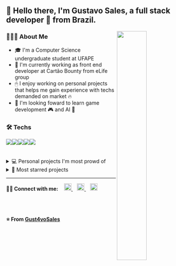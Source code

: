 ##  👋 Hello there, I'm Gustavo Sales, a full stack developer 🚀 from Brazil.

<!-- Provided by https://github.com/anuraghazra/github-readme-stats -->
<img width="40%" align="right" src="https://github-readme-stats.vercel.app/api/top-langs/?username=Gust4voSales&layout=compact&langs_count=6&theme=tokyonight&hide=ShaderLab"/>

### 👨🏻‍💻 About Me
- 🎓 I'm a Computer Science undergraduate student at UFAPE
- 💼 I'm currently working as front end developer at Cartão Bounty from eLife group 
- 🖱 I enjoy working on personal projects that helps me gain experience with techs demanded on market 🔥
- 🌱 I'm looking foward to learn game development 🎮 and AI 🤖

### 🛠 Techs
<div style="display: flex">
  <img src="https://img.shields.io/badge/TypeScript-007ACC?style=for-the-badge&logo=typescript&logoColor=white">
  <img src="https://img.shields.io/badge/Python-14354C?style=for-the-badge&logo=python&logoColor=white">
  <br/>
  <img src="https://img.shields.io/badge/React-20232A?style=for-the-badge&logo=react&logoColor=61DAFB">
  <img src="https://img.shields.io/badge/NodeJS-3C873A?style=for-the-badge&logo=node.js&logoColor=FFF">
  <img src="https://img.shields.io/badge/React_Native-20232A?style=for-the-badge&logo=react&logoColor=61DAFB">
  <br/></div>
  <!--<code><img width="10%" src="https://www.vectorlogo.zone/logos/sass-lang/sass-lang-ar21.svg"></code> -->
<br/>
<br/>
<details>
  <summary>
 💻 Personal projects I'm most prowd of
  </summary>
<p align="center">
  <a href="https://github.com/Gust4voSales/QuizSphere-Cliente" target="blank">
    <img align="center" src="https://github-readme-stats.vercel.app/api/pin/?username=Gust4voSales&repo=QuizSphere-Cliente&theme=tokyonight" />
  </a>
  <a href="https://github.com/Gust4voSales/RecomendaFilmes" target="blank">
    <img align="center" src="https://github-readme-stats.vercel.app/api/pin/?username=Gust4voSales&repo=RecomendaFilmes&theme=tokyonight" />
  </a>
   <a href="https://github.com/Gust4voSales/loop-pedal-online" target="blank">
    <img align="center" src="https://github-readme-stats.vercel.app/api/pin/?username=Gust4voSales&repo=loop-pedal-online&theme=tokyonight" />
  </a>
  <a href="https://github.com/Gust4voSales/TIMES-Gerenciador-de-Foco" target="blank">
    <img align="center" src="https://github-readme-stats.vercel.app/api/pin/?username=Gust4voSales&repo=TIMES-Gerenciador-de-Foco&theme=tokyonight" />
  </a>
  <a href="https://github.com/Gust4voSales/ClipMaker" target="blank">
    <img align="center" src="https://github-readme-stats.vercel.app/api/pin/?username=Gust4voSales&repo=ClipMaker&theme=tokyonight" />
  </a> 
  <a href="https://github.com/Gust4voSales/LockdownPlatformer-UNITY" target="blank">
    <img align="center" src="https://github-readme-stats.vercel.app/api/pin/?username=Gust4voSales&repo=LockdownPlatformer-UNITY&theme=tokyonight" />
  </a>  
</p>
</details>
<details>
  <summary>
 🌟 Most starred projects 
  </summary>
<p align="center">
  <a href="https://github.com/Gust4voSales/Marvin-VirtualAssistent" target="blank">
    <img align="center" src="https://github-readme-stats.vercel.app/api/pin/?username=Gust4voSales&repo=Marvin-VirtualAssistent&theme=tokyonight" />
  </a>
  <a href="https://github.com/Gust4voSales/Netclone_Netflix-UI-Clone" target="blank">
    <img align="center" src="https://github-readme-stats.vercel.app/api/pin/?username=Gust4voSales&repo=Netclone_Netflix-UI-Clone&theme=tokyonight" />
  </a>
  <a href="https://github.com/Gust4voSales/ClipMaker" target="blank">
    <img align="center" src="https://github-readme-stats.vercel.app/api/pin/?username=Gust4voSales&repo=ClipMaker&theme=tokyonight" />
  </a> 
  <a href="https://github.com/Gust4voSales/QuizSphere-Backend" target="blank">
    <img align="center" src="https://github-readme-stats.vercel.app/api/pin/?username=Gust4voSales&repo=QuizSphere-Backend&theme=tokyonight" />
  </a>    
</p>
</details>

**** 
<p> 
  <strong>🤝🏻 Connect with me:</strong>
  &nbsp;&nbsp;
  <a href="mailto:manoel0gustavo@gmail.com" target="blank">
    <img height="20" src="https://img.shields.io/badge/Gmail-D14836?style=for-the-badge&logo=gmail&logoColor=white" />  
  </a>&nbsp;&nbsp;
  <a href="https://www.linkedin.com/in/gust4vo-sales/" target="blank">
    <img height="20" src="https://img.shields.io/badge/LinkedIn-0077B5?style=for-the-badge&logo=linkedin&logoColor=white" />  
  </a>&nbsp;&nbsp;
  <a href="https://www.youtube.com/channel/UCctz-c-Iz_L1OMUo2YQMnMg" target="blank">
    <img height="20" src="https://img.shields.io/badge/YouTube-FF0000?style=for-the-badge&logo=youtube&logoColor=white" />  
  </a>
</p>
                                                                                                    
<br/>  <br/>  
**⭐️ From [Gust4voSales](https://github.com/Gust4voSales)**
